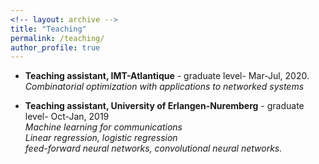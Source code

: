 ```yaml
---
<!-- layout: archive -->
title: "Teaching"
permalink: /teaching/
author_profile: true
---
```

* **Teaching assistant, IMT-Atlantique** - graduate level- Mar-Jul, 2020.
<br> *Combinatorial optimization with applications to networked systems*

* **Teaching assistant, University of Erlangen-Nuremberg** - graduate level-  Oct-Jan, 2019
<br>*Machine learning for communications*
<br>*Linear regression, logistic regression*
<br>*feed-forward neural networks, convolutional neural networks.*

